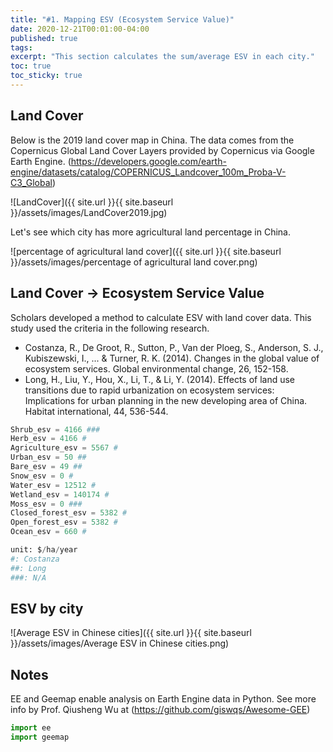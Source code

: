 ```yaml
---
title: "#1. Mapping ESV (Ecosystem Service Value)"
date: 2020-12-21T00:01:00-04:00
published: true
tags:
excerpt: "This section calculates the sum/average ESV in each city."
toc: true
toc_sticky: true
---
```


## Land Cover 

Below is the 2019 land cover map in China. The data comes from the Copernicus Global Land Cover Layers provided by Copernicus via Google Earth Engine.
(https://developers.google.com/earth-engine/datasets/catalog/COPERNICUS_Landcover_100m_Proba-V-C3_Global)

![LandCover]({{ site.url }}{{ site.baseurl }}/assets/images/LandCover2019.jpg)

Let's see which city has more agricultural land percentage in China.

![percentage of agricultural land cover]({{ site.url }}{{ site.baseurl }}/assets/images/percentage of agricultural land cover.png)

## Land Cover -> Ecosystem Service Value

Scholars developed a method to calculate ESV with land cover data. This study used the criteria in the following research.
- Costanza, R., De Groot, R., Sutton, P., Van der Ploeg, S., Anderson, S. J., Kubiszewski, I., ... & Turner, R. K. (2014). Changes in the global value of ecosystem services. Global environmental change, 26, 152-158.
- Long, H., Liu, Y., Hou, X., Li, T., & Li, Y. (2014). Effects of land use transitions due to rapid urbanization on ecosystem services: Implications for urban planning in the new developing area of China. Habitat international, 44, 536-544.

```python
Shrub_esv = 4166 ###
Herb_esv = 4166 #
Agriculture_esv = 5567 #
Urban_esv = 50 ##
Bare_esv = 49 ##
Snow_esv = 0 #
Water_esv = 12512 #
Wetland_esv = 140174 #
Moss_esv = 0 ###
Closed_forest_esv = 5382 #
Open_forest_esv = 5382 #
Ocean_esv = 660 #

unit: $/ha/year
#: Costanza
##: Long
###: N/A
```

## ESV by city

![Average ESV in Chinese cities]({{ site.url }}{{ site.baseurl }}/assets/images/Average ESV in Chinese cities.png)

## Notes
EE and Geemap enable analysis on Earth Engine data in Python. See more info by Prof. Qiusheng Wu at (https://github.com/giswqs/Awesome-GEE)

```python
import ee
import geemap
```
